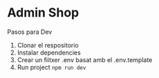 # Admin Shop

Pasos para Dev

1. Clonar el respositorio
2. Instalar dependencies
3. Crear un fiitxer .env basat amb el .env.template
4. Run project `npm run dev`
